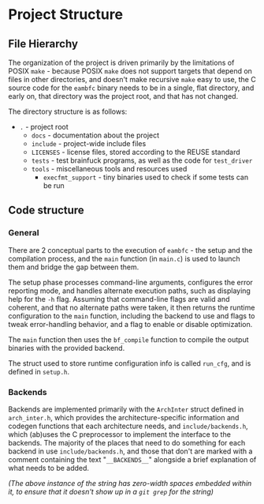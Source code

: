 <!--
SPDX-FileCopyrightText: 2025 Eli Array Minkoff

SPDX-License-Identifier: GPL-3.0-only
-->

# Project Structure

## File Hierarchy

The organization of the project is driven primarily by the limitations of POSIX
`make` - because POSIX `make` does not support targets that depend on files in
other directories, and doesn't make recursive `make` easy to use, the C source
code for the `eambfc` binary needs to be in a single, flat directory, and early
on, that directory was the project root, and that has not changed.

The directory structure is as follows:
* `.` - project root
  * `docs` - documentation about the project
  * `include` - project-wide include files
  * `LICENSES` - license files, stored according to the REUSE standard
  * `tests` - test brainfuck programs, as well as the code for `test_driver`
  * `tools` - miscellaneous tools and resources used
    * `execfmt_support` - tiny binaries used to check if some tests can be run

## Code structure

### General

There are 2 conceptual parts to the execution of `eambfc` - the setup and the
compilation process, and the `main` function (in `main.c`) is used to launch
them and bridge the gap between them.

The setup phase processes command-line arguments, configures the error reporting
mode, and handles alternate execution paths, such as displaying help for the
`-h` flag. Assuming that command-line flags are valid and coherent, and that no
alternate paths were taken, it then returns the runtime configuration to the
`main` function, including the backend to use and flags to tweak error-handling
behavior, and a flag to enable or disable optimization.

The `main` function then uses the `bf_compile` function to compile the output
binaries with the provided backend.

The struct used to store runtime configuration info is called `run_cfg`, and is
defined in `setup.h`.

### Backends

Backends are implemented primarily with the `ArchInter` struct defined in
`arch_inter.h`, which provides the architecture-specific information and codegen
functions that each architecture needs, and `include/backends.h`, which (ab)uses
the C preprocessor to implement the interface to the backends. The majority of
the places that need to do something for each backend in use
`include/backends.h`, and those that don't are marked with a comment containing
the text "`__​BACKENDS​__`" alongside a brief explanation of what
needs to be added.

*(The above instance of the string has zero-width spaces embedded within it, to
ensure that it doesn't show up in a `git grep` for the string)*
